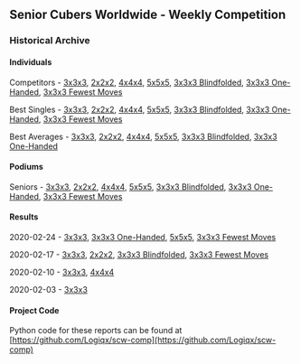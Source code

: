 ## Senior Cubers Worldwide - Weekly Competition
### Historical Archive
#### Individuals
Competitors - [3x3x3](3x3x3/persons.md), [2x2x2](2x2x2/persons.md), [4x4x4](4x4x4/persons.md), [5x5x5](5x5x5/persons.md), [3x3x3 Blindfolded](3bld/persons.md), [3x3x3 One-Handed](oh/persons.md), [3x3x3 Fewest Moves](fmc/persons.md)

Best Singles - [3x3x3](3x3x3/singles.md), [2x2x2](2x2x2/singles.md), [4x4x4](4x4x4/singles.md), [5x5x5](5x5x5/singles.md), [3x3x3 Blindfolded](3bld/singles.md), [3x3x3 One-Handed](oh/singles.md), [3x3x3 Fewest Moves](fmc/singles.md)

Best Averages - [3x3x3](3x3x3/averages.md), [2x2x2](2x2x2/averages.md), [4x4x4](4x4x4/averages.md), [5x5x5](5x5x5/averages.md), [3x3x3 Blindfolded](3bld/averages.md), [3x3x3 One-Handed](oh/averages.md)

#### Podiums
Seniors - [3x3x3](3x3x3/README.md), [2x2x2](2x2x2/README.md), [4x4x4](4x4x4/README.md), [5x5x5](5x5x5/README.md), [3x3x3 Blindfolded](3bld/README.md), [3x3x3 One-Handed](oh/README.md), [3x3x3 Fewest Moves](fmc/README.md)

#### Results
2020-02-24 - [3x3x3](3x3x3/2020-02-24.md), [3x3x3 One-Handed](oh/2020-02-24.md), [5x5x5](5x5x5/2020-02-24.md), [3x3x3 Fewest Moves](fmc/2020-02-24.md)

2020-02-17 - [3x3x3](3x3x3/2020-02-17.md), [2x2x2](2x2x2/2020-02-17.md), [3x3x3 Blindfolded](3bld/2020-02-17.md), [3x3x3 Fewest Moves](fmc/2020-02-17.md)

2020-02-10 - [3x3x3](3x3x3/2020-02-10.md), [4x4x4](4x4x4/2020-02-10.md)

2020-02-03 - [3x3x3](3x3x3/2020-02-03.md)

#### Project Code
Python code for these reports can be found at [https://github.com/Logiqx/scw-comp](https://github.com/Logiqx/scw-comp)

<!-- Global site tag (gtag.js) - Google Analytics -->
<script async src="https://www.googletagmanager.com/gtag/js?id=UA-86348435-3"></script>
<script>window.dataLayer = window.dataLayer || []; function gtag() {dataLayer.push(arguments);} gtag('js', new Date()); gtag('config', 'UA-86348435-3');</script>
